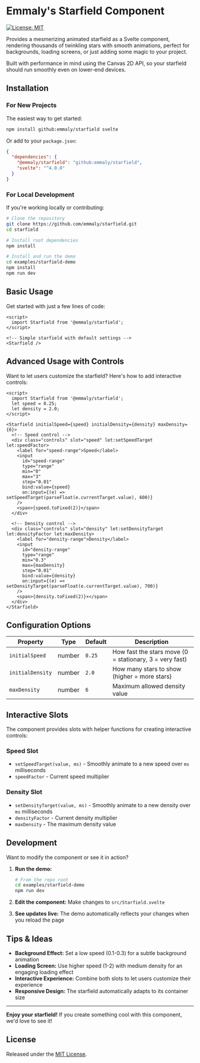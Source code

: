 # Emmaly's Starfield Component

[![License: MIT](https://img.shields.io/badge/License-MIT-yellow.svg)](LICENSE)

Provides a mesmerizing animated starfield as a Svelte component, rendering thousands of twinkling stars with smooth animations, perfect for backgrounds, loading screens, or just adding some magic to your project.

Built with performance in mind using the Canvas 2D API, so your starfield should run smoothly even on lower-end devices.

## Installation

### For New Projects

The easiest way to get started:

```bash
npm install github:emmaly/starfield svelte
```

Or add to your `package.json`:

```json
{
  "dependencies": {
    "@emmaly/starfield": "github:emmaly/starfield",
    "svelte": "^4.0.0"
  }
}
```

### For Local Development

If you're working locally or contributing:

```bash
# Clone the repository
git clone https://github.com/emmaly/starfield.git
cd starfield

# Install root dependencies
npm install

# Install and run the demo
cd examples/starfield-demo
npm install
npm run dev
```

## Basic Usage

Get started with just a few lines of code:

```svelte
<script>
  import Starfield from '@emmaly/starfield';
</script>

<!-- Simple starfield with default settings -->
<Starfield />
```

## Advanced Usage with Controls

Want to let users customize the starfield? Here's how to add interactive controls:

```svelte
<script>
  import Starfield from '@emmaly/starfield';
  let speed = 0.25;
  let density = 2.0;
</script>

<Starfield initialSpeed={speed} initialDensity={density} maxDensity={6}>
  <!-- Speed control -->
  <div class="controls" slot="speed" let:setSpeedTarget let:speedFactor>
    <label for="speed-range">Speed</label>
    <input 
      id="speed-range" 
      type="range" 
      min="0" 
      max="3" 
      step="0.01" 
      bind:value={speed}
      on:input={(e) => setSpeedTarget(parseFloat(e.currentTarget.value), 600)} 
    />
    <span>{speed.toFixed(2)}</span>
  </div>
  
  <!-- Density control -->
  <div class="controls" slot="density" let:setDensityTarget let:densityFactor let:maxDensity>
    <label for="density-range">Density</label>
    <input 
      id="density-range" 
      type="range" 
      min="0.3" 
      max={maxDensity} 
      step="0.01" 
      bind:value={density}
      on:input={(e) => setDensityTarget(parseFloat(e.currentTarget.value), 700)} 
    />
    <span>{density.toFixed(2)}×</span>
  </div>
</Starfield>
```

## Configuration Options

| Property | Type | Default | Description |
|----------|------|---------|-------------|
| `initialSpeed` | number | `0.25` | How fast the stars move (0 = stationary, 3 = very fast) |
| `initialDensity` | number | `2.0` | How many stars to show (higher = more stars) |
| `maxDensity` | number | `6` | Maximum allowed density value |

## Interactive Slots

The component provides slots with helper functions for creating interactive controls:

### Speed Slot
- `setSpeedTarget(value, ms)` - Smoothly animate to a new speed over `ms` milliseconds
- `speedFactor` - Current speed multiplier

### Density Slot  
- `setDensityTarget(value, ms)` - Smoothly animate to a new density over `ms` milliseconds
- `densityFactor` - Current density multiplier
- `maxDensity` - The maximum density value

## Development

Want to modify the component or see it in action?

1. **Run the demo:**
   ```bash
   # From the repo root
   cd examples/starfield-demo
   npm run dev
   ```

2. **Edit the component:** Make changes to `src/Starfield.svelte`

3. **See updates live:** The demo automatically reflects your changes when you reload the page

## Tips & Ideas

- **Background Effect:** Set a low speed (0.1-0.3) for a subtle background animation
- **Loading Screen:** Use higher speed (1-2) with medium density for an engaging loading effect  
- **Interactive Experience:** Combine both slots to let users customize their experience
- **Responsive Design:** The starfield automatically adapts to its container size

---

**Enjoy your starfield!** If you create something cool with this component, we'd love to see it!

## License

Released under the [MIT License](LICENSE).
